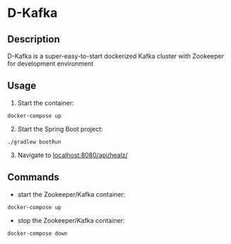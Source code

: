 # D-Kafka

## Description
D-Kafka is a super-easy-to-start dockerized Kafka cluster with Zookeeper for development environment

## Usage

1. Start the container:
```shell
docker-compose up
```

2. Start the Spring Boot project:
```shell
./gradlew bootRun
```

3. Navigate to [localhost:8080/api/healz/](https://localhost:8080/api/healz/)


## Commands

- start the Zookeeper/Kafka container:
```shell
docker-compose up
```
- stop the Zookeeper/Kafka container:
```shell
docker-compose down
```
